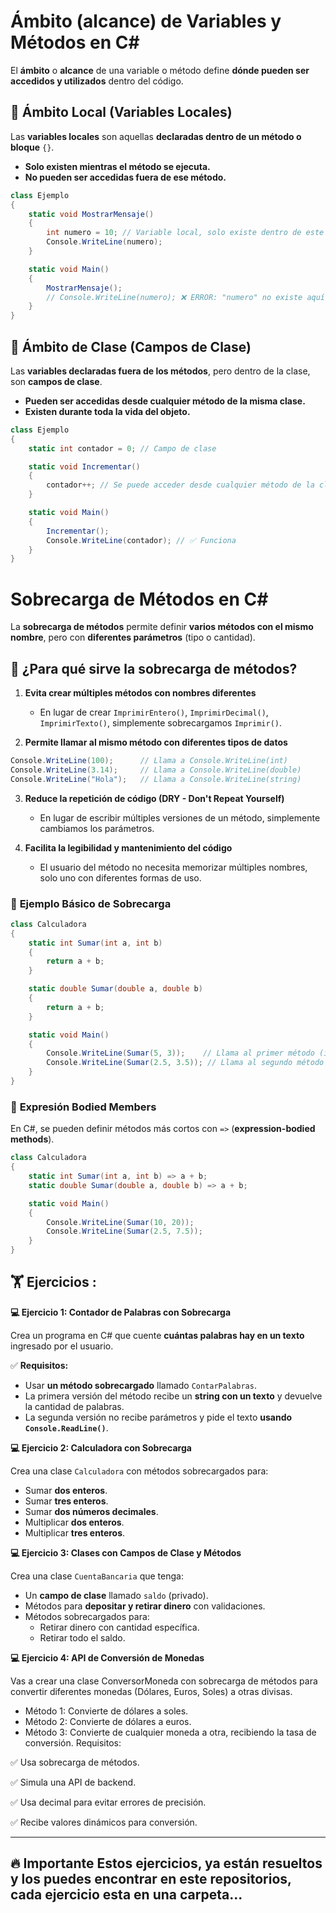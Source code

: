 # Ámbito (alcance) de Variables y Métodos en C#
El **ámbito** o **alcance** de una variable o método define **dónde pueden ser accedidos y utilizados** dentro del código.

## 📌 Ámbito Local (Variables Locales)
Las **variables locales** son aquellas **declaradas dentro de un método o bloque** `{}`.

-   **Solo existen mientras el método se ejecuta.**
-   **No pueden ser accedidas fuera de ese método.**
```c#
class Ejemplo
{
    static void MostrarMensaje()
    {
        int numero = 10; // Variable local, solo existe dentro de este método
        Console.WriteLine(numero);
    }

    static void Main()
    {
        MostrarMensaje();
        // Console.WriteLine(numero); ❌ ERROR: "numero" no existe aquí.
    }
}
```

## 📌 Ámbito de Clase (Campos de Clase)
Las **variables declaradas fuera de los métodos**, pero dentro de la clase, son **campos de clase**.

-   **Pueden ser accedidas desde cualquier método de la misma clase.**
-   **Existen durante toda la vida del objeto.**
```c#
class Ejemplo
{
    static int contador = 0; // Campo de clase

    static void Incrementar()
    {
        contador++; // Se puede acceder desde cualquier método de la clase
    }

    static void Main()
    {
        Incrementar();
        Console.WriteLine(contador); // ✅ Funciona
    }
}
```
# Sobrecarga de Métodos en C#
La **sobrecarga de métodos** permite definir **varios métodos con el mismo nombre**, pero con **diferentes parámetros** (tipo o cantidad).

## 📌 **¿Para qué sirve la sobrecarga de métodos?**

1.  **Evita crear múltiples métodos con nombres diferentes**
    
    -   En lugar de crear `ImprimirEntero()`, `ImprimirDecimal()`, `ImprimirTexto()`, simplemente sobrecargamos `Imprimir()`.
2.  **Permite llamar al mismo método con diferentes tipos de datos**
```c#
Console.WriteLine(100);      // Llama a Console.WriteLine(int)
Console.WriteLine(3.14);     // Llama a Console.WriteLine(double)
Console.WriteLine("Hola");   // Llama a Console.WriteLine(string)
```
3.  **Reduce la repetición de código (DRY - Don't Repeat Yourself)**
    
    -   En lugar de escribir múltiples versiones de un método, simplemente cambiamos los parámetros.
4.  **Facilita la legibilidad y mantenimiento del código**
    
    -   El usuario del método no necesita memorizar múltiples nombres, solo uno con diferentes formas de uso.
###  📝  **Ejemplo Básico de Sobrecarga**

```c#
class Calculadora
{
    static int Sumar(int a, int b)
    {
        return a + b;
    }

    static double Sumar(double a, double b)
    {
        return a + b;
    }

    static void Main()
    {
        Console.WriteLine(Sumar(5, 3));    // Llama al primer método (int)
        Console.WriteLine(Sumar(2.5, 3.5)); // Llama al segundo método (double)
    }
}
```

###  📝 **Expresión Bodied Members**
En C#, se pueden definir métodos más cortos con `=>` (**expression-bodied methods**).

```c#
class Calculadora
{
    static int Sumar(int a, int b) => a + b;
    static double Sumar(double a, double b) => a + b;

    static void Main()
    {
        Console.WriteLine(Sumar(10, 20));
        Console.WriteLine(Sumar(2.5, 7.5));
    }
}
```


## 🏋 Ejercicios :
 **💻 Ejercicio 1: Contador de Palabras con Sobrecarga**
 
Crea un programa en C# que cuente **cuántas palabras hay en un texto** ingresado por el usuario.

✅ **Requisitos:**

-   Usar **un método sobrecargado** llamado `ContarPalabras`.
-   La primera versión del método recibe un **string con un texto** y devuelve la cantidad de palabras.
-   La segunda versión no recibe parámetros y pide el texto **usando `Console.ReadLine()`**.

**💻 Ejercicio 2: Calculadora con Sobrecarga**

Crea una clase `Calculadora` con métodos sobrecargados para:

-   Sumar **dos enteros**.
-   Sumar **tres enteros**.
-   Sumar **dos números decimales**.
-   Multiplicar **dos enteros**.
-   Multiplicar **tres enteros**.

**💻 Ejercicio 3: Clases con Campos de Clase y Métodos**

Crea una clase `CuentaBancaria` que tenga:

-   Un **campo de clase** llamado `saldo` (privado).
-   Métodos para **depositar y retirar dinero** con validaciones.
-   Métodos sobrecargados para:
    -   Retirar dinero con cantidad específica.
    -   Retirar todo el saldo.

**💻 Ejercicio 4: API de Conversión de Monedas**

Vas a crear una clase ConversorMoneda con sobrecarga de métodos para convertir diferentes monedas (Dólares, Euros, Soles) a otras divisas.

- Método 1: Convierte de dólares a soles.
- Método 2: Convierte de dólares a euros.
- Método 3: Convierte de cualquier moneda a otra, recibiendo la tasa de conversión.
Requisitos:

✅ Usa sobrecarga de métodos.

✅ Simula una API de backend.

✅ Usa decimal para evitar errores de precisión.

✅ Recibe valores dinámicos para conversión.


---
🔥 Importante
Estos ejercicios, ya están resueltos y los puedes encontrar en este repositorios, cada ejercicio esta en una carpeta...
---

